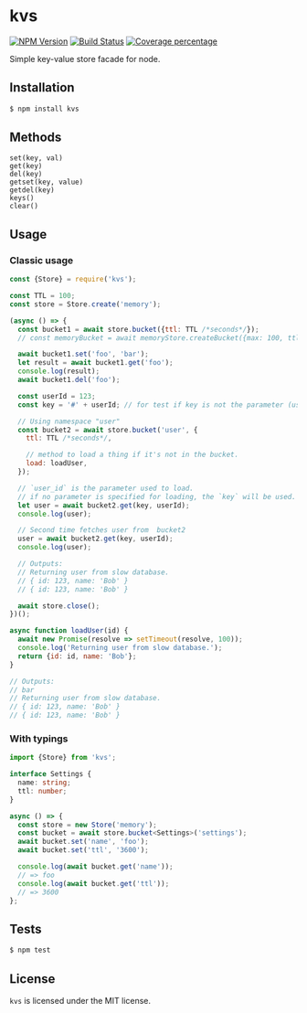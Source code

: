 # kvs

[![NPM Version](https://img.shields.io/npm/v/kvs.svg?style=flat)](https://www.npmjs.org/package/kvs)
[![Build Status](https://travis-ci.com/taoyuan/kvs.svg?branch=master)](https://travis-ci.com/github/taoyuan/kvs)
[![Coverage percentage](https://coveralls.io/repos/taoyuan/kvs/badge.svg)](https://coveralls.io/r/taoyuan/kvs)

Simple key-value store facade for node.

## Installation

```sh
$ npm install kvs
```

## Methods

```
set(key, val)
get(key)
del(key)
getset(key, value)
getdel(key)
keys()
clear()
```

## Usage

### Classic usage

```js
const {Store} = require('kvs');

const TTL = 100;
const store = Store.create('memory');

(async () => {
  const bucket1 = await store.bucket({ttl: TTL /*seconds*/});
  // const memoryBucket = await memoryStore.createBucket({max: 100, ttl: 10/*seconds*/});

  await bucket1.set('foo', 'bar');
  let result = await bucket1.get('foo');
  console.log(result);
  await bucket1.del('foo');

  const userId = 123;
  const key = '#' + userId; // for test if key is not the parameter (user_id) to load.

  // Using namespace "user"
  const bucket2 = await store.bucket('user', {
    ttl: TTL /*seconds*/,

    // method to load a thing if it's not in the bucket.
    load: loadUser,
  });

  // `user_id` is the parameter used to load.
  // if no parameter is specified for loading, the `key` will be used.
  let user = await bucket2.get(key, userId);
  console.log(user);

  // Second time fetches user from  bucket2
  user = await bucket2.get(key, userId);
  console.log(user);

  // Outputs:
  // Returning user from slow database.
  // { id: 123, name: 'Bob' }
  // { id: 123, name: 'Bob' }

  await store.close();
})();

async function loadUser(id) {
  await new Promise(resolve => setTimeout(resolve, 100));
  console.log('Returning user from slow database.');
  return {id: id, name: 'Bob'};
}

// Outputs:
// bar
// Returning user from slow database.
// { id: 123, name: 'Bob' }
// { id: 123, name: 'Bob' }
```

### With typings

```ts
import {Store} from 'kvs';

interface Settings {
  name: string;
  ttl: number;
}

async () => {
  const store = new Store('memory');
  const bucket = await store.bucket<Settings>('settings');
  await bucket.set('name', 'foo');
  await bucket.set('ttl', '3600');

  console.log(await bucket.get('name'));
  // => foo
  console.log(await bucket.get('ttl'));
  // => 3600
};
```

## Tests

```bash
$ npm test
```

## License

`kvs` is licensed under the MIT license.
